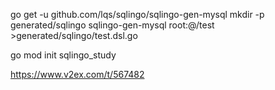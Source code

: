 go get -u github.com/lqs/sqlingo/sqlingo-gen-mysql
mkdir -p generated/sqlingo 
sqlingo-gen-mysql root:@/test >generated/sqlingo/test.dsl.go

go mod init sqlingo_study

https://www.v2ex.com/t/567482



